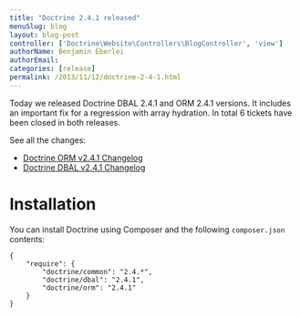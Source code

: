 ```yaml
---
title: "Doctrine 2.4.1 released"
menuSlug: blog
layout: blog-post
controller: ['Doctrine\Website\Controllers\BlogController', 'view']
authorName: Benjamin Eberlei
authorEmail:
categories: [release]
permalink: /2013/11/12/doctrine-2-4-1.html
---
```

Today we released Doctrine DBAL 2.4.1 and ORM 2.4.1 versions. It
includes an important fix for a regression with array hydration. In
total 6 tickets have been closed in both releases.

See all the changes:

-   [Doctrine ORM v2.4.1
    Changelog](http://www.doctrine-project.org/jira/browse/DDC/fixforversion/10528)
-   [Doctrine DBAL v2.4.1
    Changelog](http://www.doctrine-project.org/jira/browse/DBAL/fixforversion/10527)

Installation
============

You can install Doctrine using Composer and the following
`composer.json` contents:

~~~~ {.sourceCode .json}
{
    "require": {
        "doctrine/common": "2.4.*",
        "doctrine/dbal": "2.4.1",
        "doctrine/orm": "2.4.1"
    }
}
~~~~
